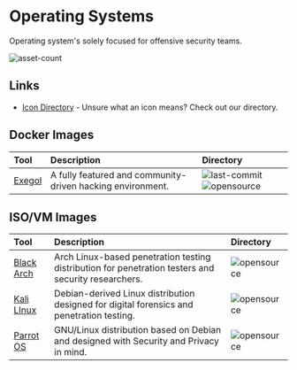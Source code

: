 # Operating Systems

Operating system's solely focused for offensive security teams.

![asset-count](https://img.shields.io/badge/Tools%20%26%20Resources%20Available-4-3c85d4?style=for-the-badge)

## Links <!-- {docsify-ignore} -->

- [Icon Directory](../ICONS.md) - Unsure what an icon means? Check out our directory.

## Docker Images

| Tool | Description | Directory |
| :--- | :--- | :--- |
| [Exegol](https://github.com/ShutdownRepo/Exegol) | A fully featured and community-driven hacking environment. | ![last-commit](https://img.shields.io/github/last-commit/ShutdownRepo/Exegol?color=3c85d4&style=flat-square) ![opensource](https://raw.githubusercontent.com/0xPGP/SecTools/main/docs/icons/opensource.png) |

## ISO/VM Images

| Tool | Description | Directory |
| :--- | :--- | :--- |
| [Black Arch](https://www.blackarch.org/) | Arch Linux-based penetration testing distribution for penetration testers and security researchers. | ![opensource](https://raw.githubusercontent.com/0xPGP/SecTools/main/docs/icons/opensource.png) |
| [Kali LInux](https://www.kali.org/get-kali/) | Debian-derived Linux distribution designed for digital forensics and penetration testing. | ![opensource](https://raw.githubusercontent.com/0xPGP/SecTools/main/docs/icons/opensource.png) |
| [Parrot OS](https://www.parrotsec.org/) | GNU/Linux distribution based on Debian and designed with Security and Privacy in mind. | ![opensource](https://raw.githubusercontent.com/0xPGP/SecTools/main/docs/icons/opensource.png) |


